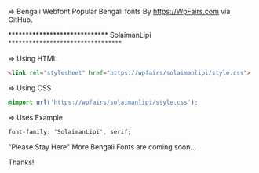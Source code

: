 => Bengali Webfont 
Popular Bengali fonts By https://WpFairs.com via GitHub.

***************************** SolaimanLipi *********************************

=> Using HTML
```html
<link rel="stylesheet" href="https://wpfairs/solaimanlipi/style.css">
```
=> Using CSS
```css
@import url('https://wpfairs/solaimanlipi/style.css');
```
=> Uses Example
```css
font-family: 'SolaimanLipi', serif;
```

"Please Stay Here"
More Bengali Fonts are coming soon...

Thanks!

